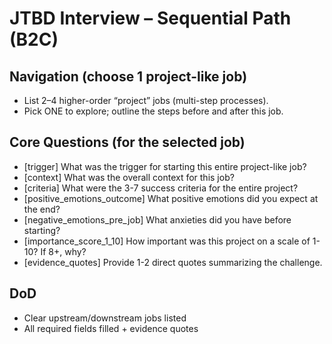 # JTBD Interview – Sequential Path (B2C)

## Navigation (choose 1 project-like job)
- List 2–4 higher-order “project” jobs (multi-step processes).
- Pick ONE to explore; outline the steps before and after this job.

## Core Questions (for the selected job)
- [trigger] What was the trigger for starting this entire project-like job?
- [context] What was the overall context for this job?
- [criteria] What were the 3-7 success criteria for the entire project?
- [positive_emotions_outcome] What positive emotions did you expect at the end?
- [negative_emotions_pre_job] What anxieties did you have before starting?
- [importance_score_1_10] How important was this project on a scale of 1-10? If 8+, why?
- [evidence_quotes] Provide 1-2 direct quotes summarizing the challenge.

## DoD
- Clear upstream/downstream jobs listed
- All required fields filled + evidence quotes